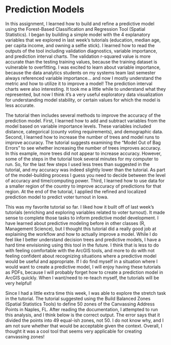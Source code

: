 # Prediction Models

In this assignment, I learned how to build and refine a predictive model using the Forest-Based Classification and Regression Tool (Spatial Statistics). I began by building a simple model with the 4 explanatory variables that we explored in last week’s tutorials (education, median age, per capita income, and owning a selfie stick). I learned how to read the outputs of the tool including  validation diagnostics, variable importance, and prediction interval charts. The validation r-squared value is more accurate than the testing training values, because the training dataset is vulnerable to overfitting. I was excited to learn about variable importance, because the data analytics students on my systems team last semester always referenced variable importance… and now I mostly understand the metric and how to utilize it to improve a model! The prediction interval charts were also interesting. It took me a little while to understand what they represented, but now I think it’s a very useful exploratory data visualization for understanding model stability, or certain values for which the model is less accurate. 

The tutorial then includes several methods to improve the accuracy of the prediction model. First, I learned how to add and subtract variables from the model based on variable importance levels. These variables included distance, categorical (county voting requirements), and demographic data. Second, I learned how to increase the number of trees and model runs to improve accuracy. The tutorial suggests examining the “Model Out of Bag Errors” to see whether increasing the number of trees improves accuracy. In this example, more trees did not appear to increase accuracy. However, some of the steps in the tutorial took several minutes for my computer to run. So, for the last few steps I used less trees than suggested in the tutorial, and my accuracy was indeed slightly lower than the tutorial. As part of the model-building process I guess you need to decide between the level of accuracy and time/computing power. Third, I learned how to use data for a smaller region of the country to improve accuracy of predictions for that region. At the end of the tutorial, I applied the refined and localized prediction model to predict voter turnout in Iowa. 

This was my favorite tutorial so far. I liked how it built off of last week’s tutorials (enriching and exploring variables related to voter turnout). It made sense to complete those tasks to inform predictive model development. I have learned about predictive modeling before in other classes (R, Management Science), but I thought this tutorial did a really good job at explaining the workflow and how to actually improve a model. While I do feel like I better understand decision trees and predictive models, I have a hard time envisioning using this tool in the future. I think that is less to do with feeling comfortable with the ArcGIS tools, and more to do with not feeling confident about recognizing situations where a predictive model would be useful and appropriate. If I do find myself in a situation where I would want to create a predictive model, I will enjoy having these tutorials as PDFs, because I will probably forget how to create a prediction model in ArcGIS quickly. When I want/need to re-teach myself, the tutorials will be very helpful! 

Since I had a little extra time this week, I was able to explore the stretch task in the tutorial. The tutorial suggested using the Build Balanced Zones (Spatial Statistics Tools) to define 50 zones of the Canvassing Address Points in Naples, FL. After reading the documentation, I attempted to run this analysis, and I think below is the correct output. The error says that it divided the points into 49 equal-ish zones, not 50. I do not know why, and I am not sure whether that would be acceptable given the context. Overall, I thought it was a cool tool that seems very applicable for creating canvassing zones!  
